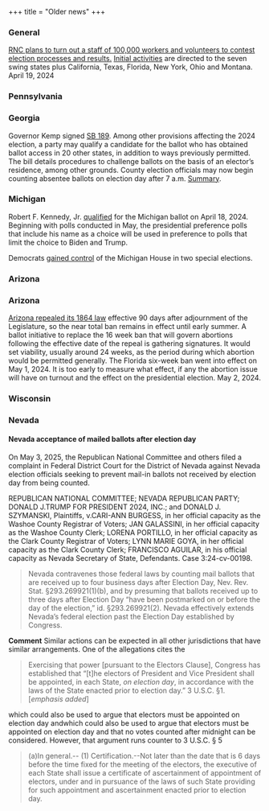 +++
title = "Older news"
+++

### General

[RNC plans to turn out a staff of 100,000 workers and volunteers to contest  election processes and results.](https://gop.com/press-release/trump-campaign-and-rnc-unveil-historic-100000-person-strong-election-integrity-program/) [Initial activities](https://www.protectthevote.com) are directed to the seven swing states plus California, Texas, Florida, New York, Ohio and Montana. April 19, 2024

### Pennsylvania

### Georgia

Governor Kemp signed [SB 189](https://www.legis.ga.gov/legislation/64471). Among other provisions affecting the 2024 election, a party may qualify a candidate for the ballot  who has obtained ballot access in 20 other states, in addition to ways previously permitted. The bill details procedures to challenge ballots on the basis of an elector’s residence, among other grounds. County election officials may now begin counting absentee ballots on election day after 7 a.m. [Summary](https://abcnews.go.com/Politics/kemp-sign-sweeping-elections-bill-passed-georgia-legislature/story?id=76677927).


### Michigan

Robert F. Kennedy, Jr.  [qualified](https://www.freep.com/story/news/politics/elections/2024/04/18/robert-f-kennedy-jr-michigan-presidential-ballot-2024-election/73371452007/) for the Michigan ballot on April 18, 2024. Beginning with polls conducted in May, the presidential preference polls that include his name as a choice will be used in preference to polls that limit the choice to Biden and Trump.

Democrats [gained control](https://apnews.com/article/michigan-election-majority-democrats-house-deadlocked-77f6261041701e9839c9ce2069d7c24b) of the Michigan House in two special elections.
 

### Arizona

### Arizona

[Arizona repealed its 1864 law](https://apnews.com/article/arizona-governor-abortion-ban-1864-signing-07bba2fa805971be62b800bd89c81a5a) effective 90 days after adjournment of the Legislature, so the near total ban remains in effect until early summer. A ballot initiative to replace the 16 week ban that will govern abortions following the effective date of the repeal is gathering signatures. It would set viability, usually around 24 weeks, as the period during which abortion would be permitted generally. The Florida six-week ban went into effect on May 1, 2024. It is too early to measure what effect, if any the abortion issue will have on turnout and the effect on the presidential election. May 2, 2024.




### Wisconsin

### Nevada

#### Nevada acceptance of mailed ballots after election day

On May 3, 2025, the Republican National Committee and others filed a complaint in Federal District Court for the District of Nevada against Nevada election officials seeking to prevent mail-in ballots not received by election day from being counted. 

REPUBLICAN NATIONAL COMMITTEE; NEVADA REPUBLICAN PARTY; DONALD J.TRUMP FOR PRESIDENT 2024, INC.; and DONALD J. SZYMANSKI, Plaintiffs, v.CARI-ANN BURGESS, in her official capacity as the Washoe County Registrar of Voters; JAN GALASSINI, in her official capacity as the Washoe County Clerk; LORENA PORTILLO, in her official capacity as the Clark County Registrar of Voters; LYNN MARIE GOYA, in her official capacity as the Clark County Clerk; FRANCISCO AGUILAR, in his official capacity as Nevada Secretary of State, Defendants. Case 3:24-cv-00198.

> Nevada contravenes those federal laws by counting mail ballots that are received up to four business days after Election Day, Nev. Rev. Stat. §293.269921(1)(b), and by presuming that ballots received up to three days after Election Day “have been postmarked on or before the day of the election,” id. §293.269921(2). Nevada effectively extends Nevada’s federal election past the Election Day established by Congress. 

**Comment** Similar actions can be expected in all other jurisdictions that have similar arrangements. One of the allegations cites the 

> Exercising that power [pursuant to the Electors Clause], Congress has established that “[t]he electors of President and Vice President shall be appointed, in each State, *on election day*, in accordance with the laws of the State enacted prior to election day.” 3 U.S.C. §1. [*emphasis added*]

which could also be used to argue that electors must be appointed on election day andwhich could also be used to argue that electors must be appointed on election day and that no votes counted after midnight can be considered. However, that argument runs counter to 3 U.S.C. § 5

> (a)In general.--
> (1) Certification.--Not later than the date that is 6 days before the time fixed for the meeting of the electors, the executive of each State shall issue a certificate of ascertainment of appointment of electors, under and in pursuance of the laws of such State providing for such appointment and ascertainment enacted prior to election day.
